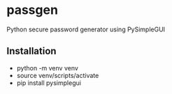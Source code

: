 # passgen
Python secure password generator using PySimpleGUI

## Installation
- python -m venv venv
- source venv/scripts/activate
- pip install pysimplegui
